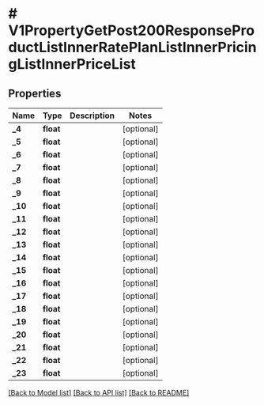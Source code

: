 # # V1PropertyGetPost200ResponseProductListInnerRatePlanListInnerPricingListInnerPriceList

## Properties

Name | Type | Description | Notes
------------ | ------------- | ------------- | -------------
**_4** | **float** |  | [optional]
**_5** | **float** |  | [optional]
**_6** | **float** |  | [optional]
**_7** | **float** |  | [optional]
**_8** | **float** |  | [optional]
**_9** | **float** |  | [optional]
**_10** | **float** |  | [optional]
**_11** | **float** |  | [optional]
**_12** | **float** |  | [optional]
**_13** | **float** |  | [optional]
**_14** | **float** |  | [optional]
**_15** | **float** |  | [optional]
**_16** | **float** |  | [optional]
**_17** | **float** |  | [optional]
**_18** | **float** |  | [optional]
**_19** | **float** |  | [optional]
**_20** | **float** |  | [optional]
**_21** | **float** |  | [optional]
**_22** | **float** |  | [optional]
**_23** | **float** |  | [optional]

[[Back to Model list]](../../README.md#models) [[Back to API list]](../../README.md#endpoints) [[Back to README]](../../README.md)
